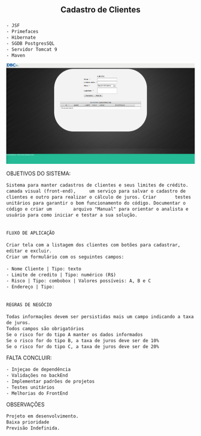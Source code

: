 <h2><p align="center"> Cadastro de Clientes </p></h2>

	- JSF
	- Primefaces
	- Hibernate
	- SGDB PostgresSQL
	- Servidor Tomcat 9
	- Maven

<p align="center"> <img src="/dbccompany/printScreen/screen1.png" width="950"/></p>


OBJETIVOS DO SISTEMA: 

	Sistema para manter cadastros de clientes e seus limites de crédito. camada visual (front-end), 	um serviço para salvar o cadastro de clientes e outro para realizar o cálculo de juros. Criar 		testes unitários para garantir o bom funcionamento do código. Documentar o código e criar um 		arquivo "Manual" para orientar o analista e usuário para como iniciar e testar a sua solução.


	FLUXO DE APLICAÇÃO

	Criar tela com a listagem dos clientes com botões para cadastrar, editar e excluir.
	Criar um formulário com os seguintes campos:

	- Nome Cliente | Tipo: texto
	- Limite de credito | Tipo: numérico (R$)
	- Risco | Tipo: combobox | Valores possíveis: A, B e C
	- Endereço | Tipo: 


	REGRAS DE NEGÓCIO

	Todas informações devem ser persistidas mais um campo indicando a taxa de juros.
	Todos campos são obrigatórios
	Se o risco for do tipo A manter os dados informados
	Se o risco for do tipo B, a taxa de juros deve ser de 10%
	Se o risco for do tipo C, a taxa de juros deve ser de 20%


FALTA CONCLUIR:

	- Injeçao de dependência
	- Validações no backEnd
	- Implementar padrões de projetos
	- Testes unitários
	- Melhorias do FrontEnd


OBSERVAÇÕES

	Projeto em desenvolvimento.
	Baixa prioridade
	Previsão Indefinida.
